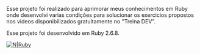 Esse projeto foi realizado para aprimorar meus conhecimentos em Ruby onde desenvolvi varias condições para solucionar os exercicios propostos nos videos disponibilizados gratuitamente no "Treina DEV".

Esse projeto foi desenvolvido em Ruby 2.6.8.

[![N|Ruby](https://img.shields.io/badge/Ruby-CC342D?style=for-the-badge&logo=ruby&logoColor=white)](https://www.ruby-lang.org/en/) 
